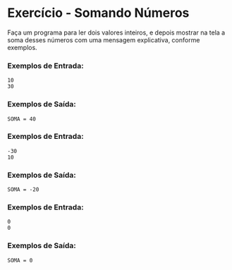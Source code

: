 # Exercício - Somando Números

Faça um programa para ler dois valores inteiros, e depois mostrar na tela a soma desses números com uma mensagem explicativa, conforme exemplos.

### Exemplos de Entrada:

```
10
30
```

### Exemplos de Saída:

```
SOMA = 40
```

### Exemplos de Entrada:

```
-30
10
```

### Exemplos de Saída:

```
SOMA = -20
```

### Exemplos de Entrada:

```
0
0
```

### Exemplos de Saída:

```
SOMA = 0
```
